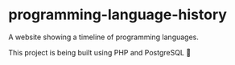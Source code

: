 # programming-language-history
A website showing a timeline of programming languages.   
  
This project is being built using PHP and PostgreSQL 🐘
